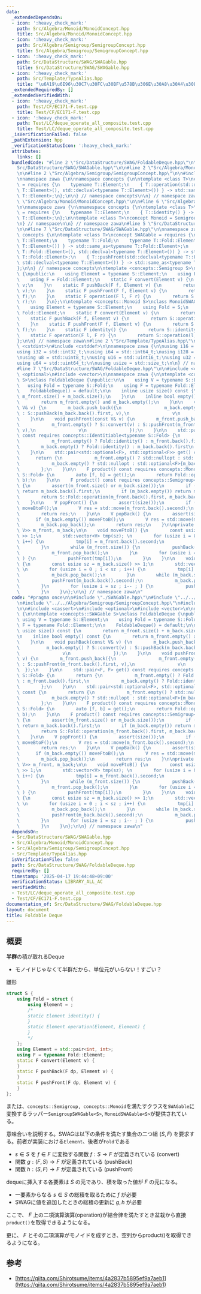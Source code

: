 ```yaml
---
data:
  _extendedDependsOn:
  - icon: ':heavy_check_mark:'
    path: Src/Algebra/Monoid/MonoidConcept.hpp
    title: Src/Algebra/Monoid/MonoidConcept.hpp
  - icon: ':heavy_check_mark:'
    path: Src/Algebra/Semigroup/SemigroupConcept.hpp
    title: Src/Algebra/Semigroup/SemigroupConcept.hpp
  - icon: ':heavy_check_mark:'
    path: Src/DataStructure/SWAG/SWAGable.hpp
    title: Src/DataStructure/SWAG/SWAGable.hpp
  - icon: ':heavy_check_mark:'
    path: Src/Template/TypeAlias.hpp
    title: "\u6A19\u6E96\u30C7\u30FC\u30BF\u578B\u306E\u30A8\u30A4\u30EA\u30A2\u30B9"
  _extendedRequiredBy: []
  _extendedVerifiedWith:
  - icon: ':heavy_check_mark:'
    path: Test/CF/EC171-F.test.cpp
    title: Test/CF/EC171-F.test.cpp
  - icon: ':heavy_check_mark:'
    path: Test/LC/deque_operate_all_composite.test.cpp
    title: Test/LC/deque_operate_all_composite.test.cpp
  _isVerificationFailed: false
  _pathExtension: hpp
  _verificationStatusIcon: ':heavy_check_mark:'
  attributes:
    links: []
  bundledCode: "#line 2 \"Src/DataStructure/SWAG/FoldableDeque.hpp\"\n\n#line 2 \"\
    Src/DataStructure/SWAG/SWAGable.hpp\"\n\n#line 2 \"Src/Algebra/Monoid/MonoidConcept.hpp\"\
    \n\n#line 2 \"Src/Algebra/Semigroup/SemigroupConcept.hpp\"\n\n#include <concepts>\n\
    \nnamespace zawa {\n\nnamespace concepts {\n\ntemplate <class T>\nconcept Semigroup\
    \ = requires {\n    typename T::Element;\n    { T::operation(std::declval<typename\
    \ T::Element>(), std::declval<typename T::Element>()) } -> std::same_as<typename\
    \ T::Element>;\n};\n\n} // namespace concepts\n\n} // namespace zawa\n#line 4\
    \ \"Src/Algebra/Monoid/MonoidConcept.hpp\"\n\n#line 6 \"Src/Algebra/Monoid/MonoidConcept.hpp\"\
    \n\nnamespace zawa {\n\nnamespace concepts {\n\ntemplate <class T>\nconcept Identitiable\
    \ = requires {\n    typename T::Element;\n    { T::identity() } -> std::same_as<typename\
    \ T::Element>;\n};\n\ntemplate <class T>\nconcept Monoid = Semigroup<T> and Identitiable<T>;\n\
    \n} // namespace\n\n} // namespace zawa\n#line 5 \"Src/DataStructure/SWAG/SWAGable.hpp\"\
    \n\n#line 7 \"Src/DataStructure/SWAG/SWAGable.hpp\"\n\nnamespace zawa {\n\nnamespace\
    \ concepts {\n\ntemplate <class T>\nconcept SWAGable = requires {\n    typename\
    \ T::Element;\n    typename T::Fold;\n    typename T::Fold::Element;\n    { T::convert(std::declval<typename\
    \ T::Element>()) } -> std::same_as<typename T::Fold::Element>;\n    { T::pushBack(std::declval<typename\
    \ T::Fold::Element>(), std::declval<typename T::Element>()) } -> std::same_as<typename\
    \ T::Fold::Element>;\n    { T::pushFront(std::declval<typename T::Fold::Element>(),\
    \ std::declval<typename T::Element>()) } -> std::same_as<typename T::Fold::Element>;\n\
    };\n\n} // namespace concepts\n\ntemplate <concepts::Semigroup S>\nclass SemigroupSWAGable\
    \ {\npublic:\n    using Element = typename S::Element;\n    using Fold = S;\n\
    \    using F = Fold::Element;\n    static F convert(Element v) {\n        return\
    \ v;\n    }\n    static F pushBack(F f, Element v) {\n        return S::operation(f,\
    \ v);\n    }\n    static F pushFront(F f, Element v) {\n        return S::operation(v,\
    \ f);\n    }\n    static F operation(F l, F r) {\n        return S::operation(l,\
    \ r);\n    }\n};\n\ntemplate <concepts::Monoid S>\nclass MonoidSWAGable {\npublic:\n\
    \    using Element = typename S::Element;\n    using Fold = S;\n    using F =\
    \ Fold::Element;\n    static F convert(Element v) {\n        return v;\n    }\n\
    \    static F pushBack(F f, Element v) {\n        return S::operation(f, v);\n\
    \    }\n    static F pushFront(F f, Element v) {\n        return S::operation(v,\
    \ f);\n    }\n    static F identity() {\n        return S::identity();\n    }\n\
    \    static F operation(F l, F r) {\n        return S::operation(l, r);\n    }\n\
    };\n\n} // namespace zawa\n#line 2 \"Src/Template/TypeAlias.hpp\"\n\n#include\
    \ <cstdint>\n#include <cstddef>\n\nnamespace zawa {\n\nusing i16 = std::int16_t;\n\
    using i32 = std::int32_t;\nusing i64 = std::int64_t;\nusing i128 = __int128_t;\n\
    \nusing u8 = std::uint8_t;\nusing u16 = std::uint16_t;\nusing u32 = std::uint32_t;\n\
    using u64 = std::uint64_t;\n\nusing usize = std::size_t;\n\n} // namespace zawa\n\
    #line 7 \"Src/DataStructure/SWAG/FoldableDeque.hpp\"\n\n#include <cassert>\n#include\
    \ <optional>\n#include <vector>\n\nnamespace zawa {\n\ntemplate <concepts::SWAGable\
    \ S>\nclass FoldableDeque {\npublic:\n\n    using V = typename S::Element;\n \
    \   using Fold = typename S::Fold;\n    using F = typename Fold::Element;\n\n\
    \    FoldableDeque() = default;\n\n    inline usize size() const {\n        return\
    \ m_front.size() + m_back.size();\n    }\n\n    inline bool empty() const {\n\
    \        return m_front.empty() and m_back.empty();\n    }\n\n    void pushBack(const\
    \ V& v) {\n        m_back.push_back({\n                m_back.empty() ? S::convert(v)\
    \ : S::pushBack(m_back.back().first, v),\n                v\n                });\n\
    \    }\n\n    void pushFront(const V& v) {\n        m_front.push_back({\n    \
    \            m_front.empty() ? S::convert(v) : S::pushFront(m_front.back().first,\
    \ v),\n                v\n                });\n    }\n\n    std::pair<F, F> get()\
    \ const requires concepts::Identitiable<typename S::Fold> {\n        return {\n\
    \            m_front.empty() ? Fold::identity() : m_front.back().first,\n    \
    \        m_back.empty() ? Fold::identity() : m_back.back().first\n        };\n\
    \    }\n\n    std::pair<std::optional<F>, std::optional<F>> get() const {\n  \
    \      return {\n            m_front.empty() ? std::nullopt : std::optional<F>{m_front.back().first},\n\
    \            m_back.empty() ? std::nullopt : std::optional<F>{m_back.back().first}\n\
    \        };\n    }\n\n    F product() const requires concepts::Monoid<typename\
    \ S::Fold> {\n        auto [f, b] = get();\n        return Fold::operation(f,\
    \ b);\n    }\n\n    F product() const requires concepts::Semigroup<typename S::Fold>\
    \ {\n        assert(m_front.size() or m_back.size());\n        if (m_front.empty())\
    \ return m_back.back().first;\n        if (m_back.empty()) return m_front.back().first;\n\
    \        return S::Fold::operation(m_front.back().first, m_back.back().first);\n\
    \    }\n\n    V popFront() {\n        assert(size());\n        if (m_front.empty())\
    \ moveBtoF();\n        V res = std::move(m_front.back().second);\n        m_front.pop_back();\n\
    \        return res;\n    }\n\n    V popBack() {\n        assert(size());\n  \
    \      if (m_back.empty()) moveFtoB();\n        V res = std::move(m_back.back().second);\n\
    \        m_back.pop_back();\n        return res;\n    }\n\nprivate:\n\n    std::vector<std::pair<F,\
    \ V>> m_front, m_back;\n\n    void moveFtoB() {\n        const usize sz = m_front.size()\
    \ >> 1;\n        std::vector<V> tmp(sz); \n        for (usize i = 0 ; i < sz ;\
    \ i++) {\n            tmp[i] = m_front.back().second;\n            m_front.pop_back();\n\
    \        }\n        while (m_front.size()) {\n            pushBack(m_front.back().second);\n\
    \            m_front.pop_back();\n        }\n        for (usize i = sz ; i-- ;\
    \ ) {\n            pushFront(tmp[i]);\n        }\n    }\n\n    void moveBtoF()\
    \ {\n        const usize sz = m_back.size() >> 1;\n        std::vector<V> tmp(sz);\
    \ \n        for (usize i = 0 ; i < sz ; i++) {\n            tmp[i] = m_back.back().second;\n\
    \            m_back.pop_back();\n        }\n        while (m_back.size()) {\n\
    \            pushFront(m_back.back().second);\n            m_back.pop_back();\n\
    \        }\n        for (usize i = sz ; i-- ; ) {\n            pushBack(tmp[i]);\n\
    \        }\n    }\n};\n\n} // namespace zawa\n"
  code: "#pragma once\n\n#include \"./SWAGable.hpp\"\n#include \"../../Template/TypeAlias.hpp\"\
    \n#include \"../../Algebra/Semigroup/SemigroupConcept.hpp\"\n#include \"../../Algebra/Monoid/MonoidConcept.hpp\"\
    \n\n#include <cassert>\n#include <optional>\n#include <vector>\n\nnamespace zawa\
    \ {\n\ntemplate <concepts::SWAGable S>\nclass FoldableDeque {\npublic:\n\n   \
    \ using V = typename S::Element;\n    using Fold = typename S::Fold;\n    using\
    \ F = typename Fold::Element;\n\n    FoldableDeque() = default;\n\n    inline\
    \ usize size() const {\n        return m_front.size() + m_back.size();\n    }\n\
    \n    inline bool empty() const {\n        return m_front.empty() and m_back.empty();\n\
    \    }\n\n    void pushBack(const V& v) {\n        m_back.push_back({\n      \
    \          m_back.empty() ? S::convert(v) : S::pushBack(m_back.back().first, v),\n\
    \                v\n                });\n    }\n\n    void pushFront(const V&\
    \ v) {\n        m_front.push_back({\n                m_front.empty() ? S::convert(v)\
    \ : S::pushFront(m_front.back().first, v),\n                v\n              \
    \  });\n    }\n\n    std::pair<F, F> get() const requires concepts::Identitiable<typename\
    \ S::Fold> {\n        return {\n            m_front.empty() ? Fold::identity()\
    \ : m_front.back().first,\n            m_back.empty() ? Fold::identity() : m_back.back().first\n\
    \        };\n    }\n\n    std::pair<std::optional<F>, std::optional<F>> get()\
    \ const {\n        return {\n            m_front.empty() ? std::nullopt : std::optional<F>{m_front.back().first},\n\
    \            m_back.empty() ? std::nullopt : std::optional<F>{m_back.back().first}\n\
    \        };\n    }\n\n    F product() const requires concepts::Monoid<typename\
    \ S::Fold> {\n        auto [f, b] = get();\n        return Fold::operation(f,\
    \ b);\n    }\n\n    F product() const requires concepts::Semigroup<typename S::Fold>\
    \ {\n        assert(m_front.size() or m_back.size());\n        if (m_front.empty())\
    \ return m_back.back().first;\n        if (m_back.empty()) return m_front.back().first;\n\
    \        return S::Fold::operation(m_front.back().first, m_back.back().first);\n\
    \    }\n\n    V popFront() {\n        assert(size());\n        if (m_front.empty())\
    \ moveBtoF();\n        V res = std::move(m_front.back().second);\n        m_front.pop_back();\n\
    \        return res;\n    }\n\n    V popBack() {\n        assert(size());\n  \
    \      if (m_back.empty()) moveFtoB();\n        V res = std::move(m_back.back().second);\n\
    \        m_back.pop_back();\n        return res;\n    }\n\nprivate:\n\n    std::vector<std::pair<F,\
    \ V>> m_front, m_back;\n\n    void moveFtoB() {\n        const usize sz = m_front.size()\
    \ >> 1;\n        std::vector<V> tmp(sz); \n        for (usize i = 0 ; i < sz ;\
    \ i++) {\n            tmp[i] = m_front.back().second;\n            m_front.pop_back();\n\
    \        }\n        while (m_front.size()) {\n            pushBack(m_front.back().second);\n\
    \            m_front.pop_back();\n        }\n        for (usize i = sz ; i-- ;\
    \ ) {\n            pushFront(tmp[i]);\n        }\n    }\n\n    void moveBtoF()\
    \ {\n        const usize sz = m_back.size() >> 1;\n        std::vector<V> tmp(sz);\
    \ \n        for (usize i = 0 ; i < sz ; i++) {\n            tmp[i] = m_back.back().second;\n\
    \            m_back.pop_back();\n        }\n        while (m_back.size()) {\n\
    \            pushFront(m_back.back().second);\n            m_back.pop_back();\n\
    \        }\n        for (usize i = sz ; i-- ; ) {\n            pushBack(tmp[i]);\n\
    \        }\n    }\n};\n\n} // namespace zawa\n"
  dependsOn:
  - Src/DataStructure/SWAG/SWAGable.hpp
  - Src/Algebra/Monoid/MonoidConcept.hpp
  - Src/Algebra/Semigroup/SemigroupConcept.hpp
  - Src/Template/TypeAlias.hpp
  isVerificationFile: false
  path: Src/DataStructure/SWAG/FoldableDeque.hpp
  requiredBy: []
  timestamp: '2025-04-17 19:44:48+09:00'
  verificationStatus: LIBRARY_ALL_AC
  verifiedWith:
  - Test/LC/deque_operate_all_composite.test.cpp
  - Test/CF/EC171-F.test.cpp
documentation_of: Src/DataStructure/SWAG/FoldableDeque.hpp
layout: document
title: Foldable Deque
---
```


## 概要

**半群**の積が取れるDeque

- モノイドじゃなくて半群だから、単位元がいらない！すごい？

雛形
```cpp
struct S {
    using Fold = struct {
        using Element = ;
        /*
        static Element identity() {
        }
        static Element operation(Element, Element) {
        }
        */
    };
    using Element = std::pair<int, int>;
    using F = typename Fold::Element;
    static F convert(Element v) {
    }
    static F pushBack(F dp, Element v) {
    }
    static F pushFront(F dp, Element v) {
    }
};
```

または、`concepts::Semigroup, concepts::Monoid`を満たすクラスを`SWAGable`に変換するラッパー`SemigroupSWAGable<S>`, `MonoidSWAGable<S>`が提供されている。

意味合いを説明する。SWAGは以下の条件を満たす集合の二つ組 $(S, F)$ を要求する。前者が実装における`Element`、後者が`Fold`である

- $s\in S$ を $f\in F$ に変換する関数 $f: S\rightarrow F$ が定義されている (convert)
- 関数 $g: (F, S) \rightarrow F$ が定義されている (pushBack)
- 関数 $h: (S, F) \rightarrow F$ が定義されている (pushFront)

dequeに挿入する各要素は $S$ の元であり、積を取った値が $F$ の元になる。

- 一要素からなる $s\in S$ の総積を取るために $f$ が必要
- SWAGに値を追加したときの総積の更新に $g, h$ が必要

ここで、 $F$ 上の二項演算演算(operation)が結合律を満たすとき盆栽から直接`product()`を取得できるようになる。

更に、 $F$ とその二項演算がモノイドを成すとき、空列からproduct()を取得できるようになる。

## 参考

- [https://qiita.com/Shirotsume/items/4a2837b5895ef9a7aeb1](https://qiita.com/Shirotsume/items/4a2837b5895ef9a7aeb1)
